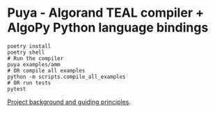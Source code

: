 # Puya - Algorand TEAL compiler + AlgoPy Python language bindings

```shell
poetry install
poetry shell
# Run the compiler
puya examples/amm
# OR compile all examples
python -m scripts.compile_all_examples
# OR run tests
pytest
```

[Project background and guiding principles](docs/principles.md). 
